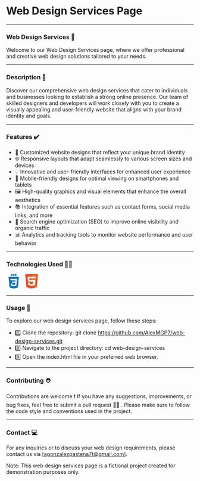 # Web Design Services Page

---

### Web Design Services 🌟

Welcome to our Web Design Services page, where we offer professional and creative web design solutions tailored to your needs.

---

### Description 📜
Discover our comprehensive web design services that cater to individuals and businesses looking to establish a strong online presence. Our team of skilled designers and developers will work closely with you to create a visually appealing and user-friendly website that aligns with your brand identity and goals.

---

### Features ✔️

- 🎨 Customized website designs that reflect your unique brand identity
- 🌐 Responsive layouts that adapt seamlessly to various screen sizes and devices
- 💡 Innovative and user-friendly interfaces for enhanced user experience
- 📱 Mobile-friendly designs for optimal viewing on smartphones and tablets
- 🖼️ High-quality graphics and visual elements that enhance the overall aesthetics
- 📚 Integration of essential features such as contact forms, social media links, and more
- 🚀 Search engine optimization (SEO) to improve online visibility and organic traffic
- 📊 Analytics and tracking tools to monitor website performance and user behavior

---

### Technologies Used 👩‍💻

<img src="https://github.com/devicons/devicon/blob/master/icons/css3/css3-plain-wordmark.svg"  title="CSS3" alt="CSS" width="40" height="40"/>&nbsp;
<img src="https://github.com/devicons/devicon/blob/master/icons/html5/html5-original.svg" title="HTML5" alt="HTML" width="40" height="40"/>&nbsp;

---

### Usage 🧠

To explore our web design services page, follow these steps:

- 1️⃣ Clone the repository: git clone https://github.com/AlexMGP7/web-design-services.git
- 2️⃣ Navigate to the project directory: cd web-design-services
- 3️⃣ Open the index.html file in your preferred web browser.

---

### Contributing ⛑️

Contributions are welcome ❗ If you have any suggestions, improvements, or bug fixes, feel free to submit a pull request 👷‍♂️ . Please make sure to follow the code style and conventions used in the project.

---

### Contact 💻

For any inquiries or to discuss your web design requirements, please contact us via [agonzalezpastena7t@gmail.com].

Note: This web design services page is a fictional project created for demonstration purposes only.
